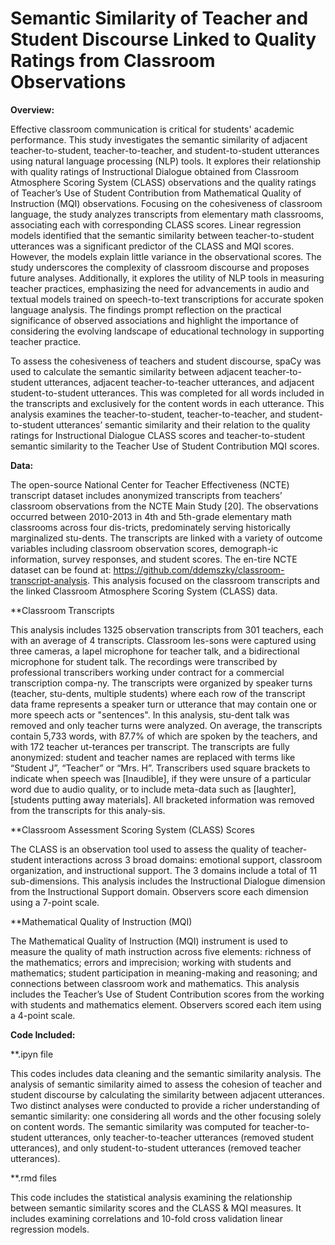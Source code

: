 # Semantic Similarity of Teacher and Student Discourse Linked to Quality Ratings from Classroom Observations 
**Overview:**

Effective classroom communication is critical for students' academic performance. This study investigates the semantic similarity of adjacent teacher-to-student, teacher-to-teacher, and student-to-student utterances using natural language processing (NLP) tools. It explores their relationship with quality ratings of Instructional Dialogue obtained from Classroom Atmosphere Scoring System (CLASS) observations and the quality ratings of Teacher’s Use of Student Contribution from Mathematical Quality of Instruction (MQI) observations. Focusing on the cohesiveness of classroom language, the study analyzes transcripts from elementary math classrooms, associating each with corresponding CLASS scores. Linear regression models identified that the semantic similarity between teacher-to-student utterances was a significant predictor of the CLASS and MQI scores. However, the models explain little variance in the observational scores. The study underscores the complexity of classroom discourse and proposes future analyses. Additionally, it explores the utility of NLP tools in measuring teacher practices, emphasizing the need for advancements in audio and textual models trained on speech-to-text transcriptions for accurate spoken language analysis. The findings prompt reflection on the practical significance of observed associations and highlight the importance of considering the evolving landscape of educational technology in supporting teacher practice.

To assess the cohesiveness of teachers and student discourse, spaCy was used to calculate the semantic similarity between adjacent teacher-to-student utterances, adjacent teacher-to-teacher utterances, and adjacent student-to-student utterances. This was completed for all words included in the transcripts and exclusively for the content words in each utterance. This analysis examines the teacher-to-student, teacher-to-teacher, and student-to-student utterances’ semantic similarity and their relation to the quality ratings for Instructional Dialogue CLASS scores and teacher-to-student semantic similarity to the Teacher Use of Student Contribution MQI scores.

**Data:**

The open-source National Center for Teacher Effectiveness (NCTE) transcript dataset includes anonymized transcripts from teachers’ classroom observations from the NCTE Main Study [20]. The observations occurred between 2010-2013 in 4th and 5th-grade elementary math classrooms across four dis-tricts, predominately serving historically marginalized stu-dents. The transcripts are linked with a variety of outcome variables including classroom observation scores, demograph-ic information, survey responses, and student scores. The en-tire NCTE dataset can be found at: https://github.com/ddemszky/classroom-transcript-analysis. This analysis focused on the classroom transcripts and the linked Classroom Atmosphere Scoring System (CLASS) data. 

**Classroom Transcripts

This analysis includes 1325 observation transcripts from 301 teachers, each with an average of 4 transcripts. Classroom les-sons were captured using three cameras, a lapel microphone for teacher talk, and a bidirectional microphone for student talk. The recordings were transcribed by professional transcribers working under contract for a commercial transcription compa-ny. 
The transcripts were organized by speaker turns (teacher, stu-dents, multiple students) where each row of the transcript data frame represents a speaker turn or utterance that may contain one or more speech acts or "sentences". In this analysis, stu-dent talk was removed and only teacher turns were analyzed. On average, the transcripts contain 5,733 words, with 87.7% of which are spoken by the teachers, and with 172 teacher ut-terances per transcript.
The transcripts are fully anonymized: student and teacher names are replaced with terms like “Student J”, “Teacher” or “Mrs. H”. Transcribers used square brackets to indicate when speech was [Inaudible], if they were unsure of a particular word due to audio quality, or to include meta-data such as [laughter], [students putting away materials]. All bracketed information was removed from the transcripts for this analy-sis. 


**Classroom Assessment Scoring System (CLASS) Scores

The CLASS is an observation tool used to assess the quality of teacher-student interactions across 3 broad domains: emotional support, classroom organization, and instructional support. The 3 domains include a total of 11 sub-dimensions. This analysis includes the Instructional Dialogue dimension from the Instructional Support domain. Observers score each dimension using a 7-point scale.

**Mathematical Quality of Instruction (MQI)

The Mathematical Quality of Instruction (MQI) instrument is used to measure the quality of math instruction across five elements: richness of the mathematics; errors and imprecision; working with students and mathematics; student participation in meaning-making and reasoning; and connections between classroom work and mathematics. This analysis includes the Teacher’s Use of Student Contribution scores from the working with students and mathematics element. Observers scored each item using a 4-point scale.


**Code Included:**

**.ipyn file

This codes includes data cleaning and the semantic similarity analysis. The analysis of semantic similarity aimed to assess the cohesion of teacher and student discourse by calculating the similarity between adjacent utterances. Two distinct analyses were conducted to provide a richer understanding of semantic similarity: one considering all words and the other focusing solely on content words. The semantic similarity was computed for teacher-to-student utterances, only teacher-to-teacher utterances (removed student utterances), and only student-to-student utterances (removed teacher utterances).

**.rmd files

This code includes the statistical analysis examining the relationship between semantic similarity scores and the CLASS & MQI measures. It includes examining correlations and 10-fold cross validation linear regression models. 




